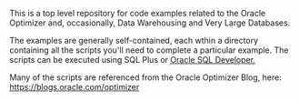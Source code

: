 This is a top level repository for code examples related to the Oracle Optimizer and, occasionally, Data Warehousing and Very Large Databases.  

The examples are generally self-contained, each wthin a directory containing all the scripts you'll need to complete a particular example. The scripts can be executed using SQL Plus or <a href="http://www.oracle.com/technetwork/developer-tools/sql-developer/downloads/index.html">Oracle SQL Developer.</a>

Many of the scripts are referenced from the Oracle Optimizer Blog, here: https://blogs.oracle.com/optimizer
